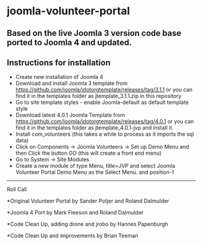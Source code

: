 # joomla-volunteer-portal
Based on the live Joomla 3 version code base ported to Joomla 4 and updated.
---------------------------------------------------------------
Instructions for installation
------------------------------
* Create new installation of Joomla 4
* Download and install Joomla 3 template from https://github.com/joomla/jdotorgtemplate/releases/tag/3.1.1 or you can find it in the templates folder as jtemplate_3.1.1.zip in this repository
* Go to site template styles - enable Joomla-default as default template style
* Download latest 4.0.1 Joomla Template from https://github.com/joomla/jdotorgtemplate/releases/tag/4.0.1 or you can find it in the templates folder as jtemplate_4.0.1-jvp and install it.
* Install com_volunteers (this takes a while to process as it imports the sql data)
* Click on Components -> Joomla Volunteers -> Set up Demo Menu and then Click the button GO (this will create a front end menu)
* Go to System -> Site Modules 
* Create a new module of type Menu, title=JVP and select Joomla Volunteer Portal Demo Menu as the Select Menu. and position-1 


---------------------------------------------------------------
Roll Call

*Original Volunteer Portal by Sander Potjer and Roland Dalmulder

*Joomla 4 Port by Mark Fleeson and Roland Dalmulder

*Code Clean Up, adding drone and jrobo by Hannes Papenburgh

*Code Clean Up and improvements by Brian Teeman